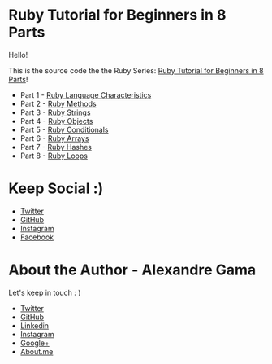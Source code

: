 # Ruby Tutorial for Beginners in 8 Parts

Hello!

This is the source code the the Ruby Series: [Ruby Tutorial for Beginners in 8 Parts](https://blog.hackingcode.io/ruby-language-tutorial-for-beginners-in-8-parts/)!

- Part 1 - [Ruby Language Characteristics](https://blog.hackingcode.io/ruby-language-tutorial-characteristics-syntax/)
- Part 2 - [Ruby Methods](https://blog.hackingcode.io/ruby-language-tutorial-methods-variables/)
- Part 3 - [Ruby Strings](https://blog.hackingcode.io/ruby-language-tutorial-beginners-strings-in-ruby/)
- Part 4 - [Ruby Objects](https://blog.hackingcode.io/ruby-language-tutorial-classes-objects-instances-attributes/)
- Part 5 - [Ruby Conditionals](https://blog.hackingcode.io/ruby-language-tutorial-beginner-conditionals/)
- Part 6 - [Ruby Arrays](https://blog.hackingcode.io/ruby-language-tutorial-beginner-collection-arrays/)
- Part 7 - [Ruby Hashes](https://blog.hackingcode.io/ruby-language-tutorial-beginner-collection-hash/)
- Part 8 - [Ruby Loops](https://blog.hackingcode.io/ruby-language-tutorial-beginner-loops/)


# Keep Social :) 

- [Twitter](https://twitter.com/hacking_code)
- [GitHub](https://github.com/hacking-code)
- [Instagram](https://www.instagram.com/hacking_code)
- [Facebook](https://www.facebook.com/hacking.code.academy)

# About the Author - Alexandre Gama

Let's keep in touch :  )

- [Twitter](https://twitter.com/alexandregamma)
- [GitHub](https://github.com/alexandregama)
- [Linkedin](https://www.linkedin.com/in/alexandregama/)
- [Instagram](https://www.instagram.com/alexandregama/)
- [Google+](https://plus.google.com/+AlexandreGamaLima)
- [About.me](https://about.me/alexandregama)
